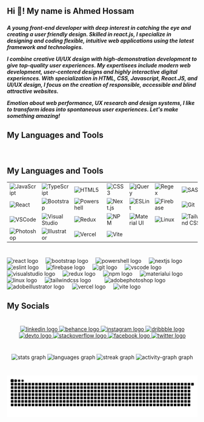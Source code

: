 <h2 align="left">Hi 👋! My name is Ahmed Hossam</h2>

###

<h5 align="left">A young front-end developer with deep interest in catching the eye and creating a user friendly design. Skilled in react.js, I specialize in designing and coding flexible, intuitive web applications using the latest framework and technologies.

I combine creative UI/UX design with high-demonstration development to give top-quality user experiences. My expertisees include modern web development, user-centered designs and highly interactive digital experiences. With specialization in HTML, CSS, Javascript, React.JS, and UI/UX design, I focus on the creation of responsible, accessible and blind attractive websites.

Emotion about web performance, UX research and design systems, I like to transform ideas into spontaneous user experiences. Let's make something amazing!</h5>

###

<h2 align="left">My Languages and Tools</h2>

###

<br clear="both">

<h2 align="left">My Languages and Tools</h2>

<table>
  <tr>
    <td><img src="https://cdn.jsdelivr.net/gh/devicons/devicon/icons/javascript/javascript-plain.svg" height="25" alt="JavaScript" /></td>
    <td><img src="https://cdn.jsdelivr.net/gh/devicons/devicon/icons/typescript/typescript-plain.svg" height="25" alt="TypeScript" /></td>
    <td><img src="https://cdn.jsdelivr.net/gh/devicons/devicon/icons/html5/html5-plain.svg" height="25" alt="HTML5" /></td>
    <td><img src="https://cdn.jsdelivr.net/gh/devicons/devicon/icons/css3/css3-plain.svg" height="25" alt="CSS3" /></td>
    <td><img src="https://cdn.jsdelivr.net/gh/devicons/devicon/icons/jquery/jquery-plain.svg" height="25" alt="jQuery" /></td>
    <td><img src="https://skillicons.dev/icons?i=regex" height="25" alt="Regex" /></td>
    <td><img src="https://cdn.jsdelivr.net/gh/devicons/devicon/icons/sass/sass-original.svg" height="25" alt="SASS" /></td>
  </tr>
  <tr>
    <td><img src="https://cdn.jsdelivr.net/gh/devicons/devicon/icons/react/react-original.svg" height="25" alt="React" /></td>
    <td><img src="https://cdn.jsdelivr.net/gh/devicons/devicon/icons/bootstrap/bootstrap-original.svg" height="25" alt="Bootstrap" /></td>
    <td><img src="https://skillicons.dev/icons?i=powershell" height="25" alt="Powershell" /></td>
    <td><img src="https://cdn.jsdelivr.net/gh/devicons/devicon/icons/nextjs/nextjs-original.svg" height="25" alt="Next.js" /></td>
    <td><img src="https://cdn.jsdelivr.net/gh/devicons/devicon/icons/eslint/eslint-original.svg" height="25" alt="ESLint" /></td>
    <td><img src="https://cdn.jsdelivr.net/gh/devicons/devicon/icons/firebase/firebase-plain.svg" height="25" alt="Firebase" /></td>
    <td><img src="https://cdn.jsdelivr.net/gh/devicons/devicon/icons/git/git-original.svg" height="25" alt="Git" /></td>
  </tr>
  <tr>
    <td><img src="https://cdn.jsdelivr.net/gh/devicons/devicon/icons/vscode/vscode-original.svg" height="25" alt="VSCode" /></td>
    <td><img src="https://cdn.jsdelivr.net/gh/devicons/devicon/icons/visualstudio/visualstudio-plain.svg" height="25" alt="Visual Studio" /></td>
    <td><img src="https://cdn.jsdelivr.net/gh/devicons/devicon/icons/redux/redux-original.svg" height="25" alt="Redux" /></td>
    <td><img src="https://cdn.jsdelivr.net/gh/devicons/devicon/icons/npm/npm-original-wordmark.svg" height="25" alt="NPM" /></td>
    <td><img src="https://cdn.jsdelivr.net/gh/devicons/devicon/icons/materialui/materialui-original.svg" height="25" alt="Material UI" /></td>
    <td><img src="https://cdn.jsdelivr.net/gh/devicons/devicon/icons/linux/linux-original.svg" height="25" alt="Linux" /></td>
    <td><img src="https://cdn.simpleicons.org/tailwindcss/06B6D4" height="25" alt="Tailwind CSS" /></td>
  </tr>
  <tr>
    <td><img src="https://skillicons.dev/icons?i=ps" height="25" alt="Photoshop" /></td>
    <td><img src="https://skillicons.dev/icons?i=ai" height="25" alt="Illustrator" /></td>
    <td><img src="https://skillicons.dev/icons?i=vercel" height="25" alt="Vercel" /></td>
    <td><img src="https://skillicons.dev/icons?i=vite" height="25" alt="Vite" /></td>
  </tr>
</table>


###

<br clear="both">

<div align="left">
  <img src="https://cdn.jsdelivr.net/gh/devicons/devicon/icons/react/react-original.svg" height="25" alt="react logo"  />
  <img width="12" />
  <img src="https://cdn.jsdelivr.net/gh/devicons/devicon/icons/bootstrap/bootstrap-original.svg" height="25" alt="bootstrap logo"  />
  <img width="12" />
  <img src="https://skillicons.dev/icons?i=powershell" height="25" alt="powershell logo"  />
  <img width="12" />
  <img src="https://cdn.jsdelivr.net/gh/devicons/devicon/icons/nextjs/nextjs-original.svg" height="25" alt="nextjs logo"  />
  <img width="12" />
  <img src="https://cdn.jsdelivr.net/gh/devicons/devicon/icons/eslint/eslint-original.svg" height="25" alt="eslint logo"  />
  <img width="12" />
  <img src="https://cdn.jsdelivr.net/gh/devicons/devicon/icons/firebase/firebase-plain.svg" height="25" alt="firebase logo"  />
  <img width="12" />
  <img src="https://cdn.jsdelivr.net/gh/devicons/devicon/icons/git/git-original.svg" height="25" alt="git logo"  />
  <img width="12" />
  <img src="https://cdn.jsdelivr.net/gh/devicons/devicon/icons/vscode/vscode-original.svg" height="25" alt="vscode logo"  />
  <img width="12" />
  <img src="https://cdn.jsdelivr.net/gh/devicons/devicon/icons/visualstudio/visualstudio-plain.svg" height="25" alt="visualstudio logo"  />
  <img width="12" />
  <img src="https://cdn.jsdelivr.net/gh/devicons/devicon/icons/redux/redux-original.svg" height="25" alt="redux logo"  />
  <img width="12" />
  <img src="https://cdn.jsdelivr.net/gh/devicons/devicon/icons/npm/npm-original-wordmark.svg" height="25" alt="npm logo"  />
  <img width="12" />
  <img src="https://cdn.jsdelivr.net/gh/devicons/devicon/icons/materialui/materialui-original.svg" height="25" alt="materialui logo"  />
  <img width="12" />
  <img src="https://cdn.jsdelivr.net/gh/devicons/devicon/icons/linux/linux-original.svg" height="25" alt="linux logo"  />
  <img width="12" />
  <img src="https://cdn.simpleicons.org/tailwindcss/06B6D4" height="25" alt="tailwindcss logo"  />
  <img width="12" />
  <img width="12" />
  <img src="https://skillicons.dev/icons?i=ps" height="25" alt="adobephotoshop logo"  />
  <img width="12" />
  <img src="https://skillicons.dev/icons?i=ai" height="25" alt="adobeillustrator logo"  />
  <img width="12" />
  <img src="https://skillicons.dev/icons?i=vercel" height="25" alt="vercel logo"  />
  <img width="12" />
  <img src="https://skillicons.dev/icons?i=vite" height="25" alt="vite logo"  />
</div>

###

<h2 align="left">My Socials</h2>

###

<br clear="both">

<div align="center">
  <a href="https://www.linkedin.com/in/ahmed-hossam-81260634a/" target="_blank">
    <img src="https://raw.githubusercontent.com/maurodesouza/profile-readme-generator/master/src/assets/icons/social/linkedin/default.svg" width="32" height="20" alt="linkedin logo"  />
  </a>
  <a href="https://www.behance.net/Ahmed_Hossam16" target="_blank">
    <img src="https://raw.githubusercontent.com/maurodesouza/profile-readme-generator/master/src/assets/icons/social/behance/default.svg" width="32" height="20" alt="behance logo"  />
  </a>
  <a href="https://www.instagram.com/vhm4d/" target="_blank">
    <img src="https://raw.githubusercontent.com/maurodesouza/profile-readme-generator/master/src/assets/icons/social/instagram/default.svg" width="32" height="20" alt="instagram logo"  />
  </a>
  <a href="https://dribbble.com/Vhm4d" target="_blank">
    <img src="https://raw.githubusercontent.com/maurodesouza/profile-readme-generator/master/src/assets/icons/social/dribbble/default.svg" width="32" height="20" alt="dribbble logo"  />
  </a>
  <a href="https://dev.to/vhm4dhoss" target="_blank">
    <img src="https://raw.githubusercontent.com/maurodesouza/profile-readme-generator/master/src/assets/icons/social/devto/default.svg" width="32" height="20" alt="devto logo"  />
  </a>
  <a href="https://stackoverflow.com/users/29474184/vhmed" target="_blank">
    <img src="https://raw.githubusercontent.com/maurodesouza/profile-readme-generator/master/src/assets/icons/social/stackoverflow/default.svg" width="32" height="20" alt="stackoverflow logo"  />
  </a>
  <a href="https://www.facebook.com/vhm4dh0ss/" target="_blank">
    <img src="https://raw.githubusercontent.com/maurodesouza/profile-readme-generator/master/src/assets/icons/social/facebook/default.svg" width="32" height="20" alt="facebook logo"  />
  </a>
  <a href="https://x.com/Vhmd4d" target="_blank">
    <img src="https://raw.githubusercontent.com/maurodesouza/profile-readme-generator/master/src/assets/icons/social/twitter/default.svg" width="32" height="20" alt="twitter logo"  />
  </a>
</div>

###

<br clear="both">

<div align="center">
  <img src="https://github-readme-stats.vercel.app/api?username=Vhmed-Hossam&hide_title=false&hide_rank=false&show_icons=true&include_all_commits=true&count_private=true&disable_animations=false&theme=github_dark&locale=en&hide_border=true&order=1&custom_title=My%20Stats" height="150" alt="stats graph"  />
  <img src="https://github-readme-stats.vercel.app/api/top-langs?username=Vhmed-Hossam&locale=en&hide_title=false&layout=compact&card_width=320&langs_count=10&theme=github_dark&hide_border=true&order=2&custom_title=My%20Languages" height="150" alt="languages graph"  />
  <img src="https://streak-stats.demolab.com?user=Vhmed-Hossam&locale=en&mode=daily&theme=github_dark&hide_border=true&border_radius=10&order=3" height="150" alt="streak graph"  />
  <img src="https://github-readme-activity-graph.vercel.app/graph?username=Vhmed-Hossam&radius=16&theme=github-dark&area=true&order=5&hide_border=true" height="400" alt="activity-graph graph"  />
</div>

###

<br clear="both">

<img src="https://raw.githubusercontent.com/Vhmed-Hossam/Vhmed-Hossam/output/snake.svg" alt="Snake animation" />

###

